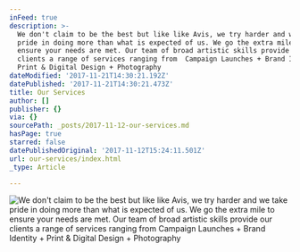 ```yaml
---
inFeed: true
description: >-
  We don't claim to be the best but like like Avis, we try harder and we take
  pride in doing more than what is expected of us. We go the extra mile to
  ensure your needs are met. Our team of broad artistic skills provide our
  clients a range of services ranging from  Campaign Launches + Brand Identity +
  Print & Digital Design + Photography
dateModified: '2017-11-21T14:30:21.192Z'
datePublished: '2017-11-21T14:30:21.473Z'
title: Our Services
author: []
publisher: {}
via: {}
sourcePath: _posts/2017-11-12-our-services.md
hasPage: true
starred: false
datePublishedOriginal: '2017-11-12T15:24:11.501Z'
url: our-services/index.html
_type: Article

---
```

![We don't claim to be the best but like like Avis, we try harder and we take pride in doing more than what is expected of us. We go the extra mile to ensure your needs are met. Our team of broad artistic skills provide our clients a range of services ranging from  Campaign Launches + Brand Identity + Print & Digital Design + Photography](https://the-grid-user-content.s3-us-west-2.amazonaws.com/a867a5e5-8dbe-40c1-a05d-59305f3d89ce.jpg)